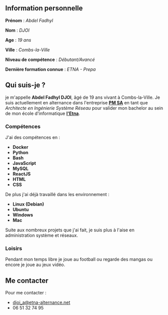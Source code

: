 ## Information personnelle
**Prénom** : *Abdel Fadhyl*

**Nom** : *DJOI*

**Age** : *19 ans*

**Ville** : *Combs-la-Ville*

**Niveau de compétence** : *Débutant/Avancé*

**Dernière formation connue** : *ETNA - Prepa*

## Qui suis-je ?
je m'appelle **Abdel Fadhyl DJOI**, âgé de 19 ans vivant à Combs-la-Ville. Je suis actuellement en alternance dans l'entreprise **[PM SA](https://www.pm-sa.fr/)** en tant que *Architecte en Ingénierie Système Réseau* pour valider mon bachelor au sein de mon école d'informatique **[l'Etna](etna.io/)**.

### Compétences
J'ai des compétences en :
- **Docker**
- **Python**
- **Bash**
- **JavaScript**
- **MySQL**
- **ReactJS**
- **HTML**
- **CSS**

De plus j'ai déjà travaillé dans les environnement :
- **Linux (Debian)**
- **Ubuntu**
- **Windows**
- **Mac**

Suite aux nombreux projets que j'ai fait, je suis plus à l'aise en administration système et réseaux.

### Loisirs
Pendant mon temps libre je joue au football ou regarde des mangas ou encore je joue au jeux vidéo.

## Me contacter
Pour me contacter :
+ [djoi_a@etna-alternance.net](djoi_a@etna-alternance.net)
+ 06 51 32 74 95

<!--
**Abdel-Fadhyl/Abdel-Fadhyl** is a ✨ _special_ ✨ repository because its `README.md` (this file) appears on your GitHub profile.

Here are some ideas to get you started:

- 🔭 I’m currently working on ...
- 🌱 I’m currently learning ...
- 👯 I’m looking to collaborate on ...
- 🤔 I’m looking for help with ...
- 💬 Ask me about ...
- 📫 How to reach me: ...
- 😄 Pronouns: ...
- ⚡ Fun fact: ...
-->
